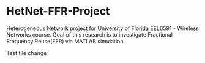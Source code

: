 # HetNet-FFR-Project
Heterogeneous Network project for University of Florida EEL6591 - Wireless Networks course. Goal of this research is to investigate Fractional Frequency Reuse(FFR) via MATLAB simulation.

Test file change